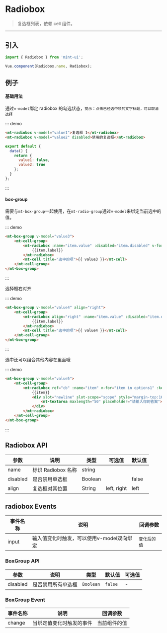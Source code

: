 # Radiobox

> 复选框列表，依赖 <router-link to="cell">cell</a> 组件。

-------------

## 引入

```javascript
import { Radiobox } from 'mint-ui';

Vue.component(Radiobox.name, Radiobox);
```

## 例子

#### 基础用法
通过`v-model`绑定 radiobox 的勾选状态，`提示：点击已经选中项的文字标题，可以取消选择`

::: demo
```html
<mt-radiobox v-model="value1">复选框 1</mt-radiobox>
<mt-radiobox v-model="value2" disabled>禁用的复选框</mt-radiobox>
```
```javascript
export default {
  data() {
    return {
      value1: false,
      value2: true
    };
  }
};
```
:::

#### box-group

需要与`mt-box-group`一起使用，在`mt-radio-group`通过`v-model`来绑定当前选中的值。

::: demo
```html
<mt-box-group v-model="value3">
    <mt-cell-group>
        <mt-radiobox :name="item.value" :disabled="item.disabled" v-for="item in options" :key="item.value">
            {{item.label}}
        </mt-radiobox>
        <mt-cell title="选中的项">{{ value3 }}</mt-cell>
    </mt-cell-group>
</mt-box-group>
```
:::


选择框右对齐

::: demo
```html
<mt-box-group v-model="value4" align="right">
    <mt-cell-group>
        <mt-radiobox align="right" :name="item.value" :disabled="item.disabled" v-for="item in options" :key="item.value">
            {{item.label}}
        </mt-radiobox>
        <mt-cell title="选中的项">{{ value4 }}</mt-cell>
    </mt-cell-group>
</mt-box-group>
```
:::


选中还可以组合其他内容在里面哦

::: demo
```html
<mt-box-group v-model="value5">
    <mt-cell-group>
        <mt-radiobox ref="cb" :name="item" v-for="item in options1" :key="item">
            {{item}}
            <div slot="newline" slot-scope="scope" style="margin-top:10px" v-if="scope.checked">
                <mt-textarea maxlength="50" placeholder="请输入你的答案"></mt-textarea>
            </div>
        </mt-radiobox>
    </mt-cell-group>
</mt-box-group>
```
:::


## Radiobox API
| 参数 | 说明 | 类型 | 可选值 | 默认值 |
|------|-------|---------|-------|--------|
|name | 标识 Radiobox 名称 | string | | |
|disabled | 是否禁用单选框 | Boolean | | false |
|align| 复选框对其位置| String | left, right | left |


## radiobox Events
| 事件名称 | 说明 | 回调参数 |
|---------- |-------- |---------- |
| input  | 输入值变化时触发，可以使用v-model双向绑定 | `变化后的值`  |


### BoxGroup API

| 参数 | 说明 | 类型 | 默认值 | 可选值 |
|-----------|-----------|-----------|-------------|-------------|
| disabled | 是否禁用所有单选框 | `Boolean` | `false` | - |


### BoxGroup Event

| 事件名称 | 说明 | 回调参数 |
|-----------|-----------|-----------|
| change | 当绑定值变化时触发的事件 | 当前组件的值 |

<script>
  export default {
    data: function(){
      return {
        value1:false,
        value2:true,
        value3:"选中禁用的值",
        value4:"",
        value5:"选项A",
        options:[
          {
            label: '被禁用',
            value: '值F',
            disabled: true
          },
          {
            label: '选中禁用',
            value: '选中禁用的值',
            disabled: true
          },
          {
            label: '选项A',
            value: '值A'
          },
          {
            label: '选项B',
            value: '值B'
          }
        ],
        options1:['选项A', '选项B', '选项C']
      }
    },
    methods:{
    }
  };
</script>
